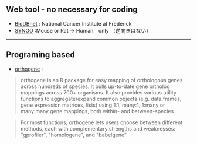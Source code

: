 ## Web tool - no necessary for coding 
- [BioDBnet](https://biodbnet-abcc.ncifcrf.gov/db/dbOrtho.php) : National Cancer Institute at Frederick
- [SYNGO](https://www.syngoportal.org/convert) :Mouse or Rat -> Human　only （逆向きはない）

--------

## Programing based
- [orthogene](https://neurogenomics.github.io/orthogene/index.html) : 

> orthogene is an R package for easy mapping of orthologous genes across hundreds of species. It pulls up-to-date gene ortholog mappings across 700+ organisms. It also provides various utility functions to aggregate/expand common objects (e.g. data.frames, gene expression matrices, lists) using 1:1, many:1, 1:many or many:many gene mappings, both within- and between-species.

> For most functions, orthogene lets users choose between different methods, each with complementary strengths and weaknesses: "gprofiler", "homologene", and "babelgene"

